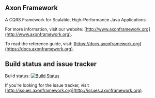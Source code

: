 ## Axon Framework

A CQRS Framework for Scalable, High-Performance Java Applications

For more information, visit our website: [http://www.axonframework.org](http://www.axonframework.org).

To read the reference guide, visit: [https://docs.axonframework.org](https://docs.axonframework.org).

## Build status and issue tracker

Build status: [![Build Status](https://travis-ci.org/AxonFramework/AxonFramework.svg?branch=master)](https://travis-ci.org/AxonFramework/AxonFramework)

If you're looking for the issue tracker, visit [http://issues.axonframework.org](http://issues.axonframework.org).
